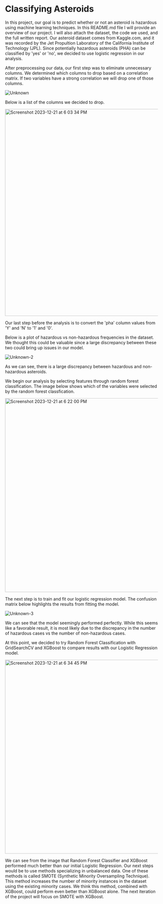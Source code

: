 # Classifying Asteroids

In this project, our goal is to predict whether or not an asteroid is hazardous using machine learning techniques. In this README.md file I will provide an overview of our project. I will also attach the dataset, the code we used, and the full written report.
Our asteroid dataset comes from Kaggle.com, and it was recorded by the Jet Propultion Laboratory of the California Institute of Technology (JPL).
Since potentially hazardous asteroids (PHA) can be classified by 'yes' or 'no', we decided to use logistic regression in our analysis.

After preprocessing our data, our first step was to eliminate unnecessary columns. We determined which columns to drop based on a correlation matrix. If two variables have a strong correlation we will drop one of those columns.

![Unknown](https://github.com/JasonBauer26/Asteroid_Classification/assets/145518855/f1c59bca-d000-4195-b0a3-b081792e2630)

Below is a list of the columns we decided to drop.

<img width="682" alt="Screenshot 2023-12-21 at 6 03 34 PM" src="https://github.com/JasonBauer26/Asteroid_Classification/assets/145518855/7db0b307-d6b6-48e1-b60f-3816be6d58f4">

Our last step before the analysis is to convert the 'pha' column values from 'Y' and 'N' to '1' and '0'.

Below is a plot of hazardous vs non-hazardous frequencies in the dataset. We thought this could be valuable since a large discrepancy between these two could bring up issues in our model.

![Unknown-2](https://github.com/JasonBauer26/Asteroid_Classification/assets/145518855/af05b132-6be3-4ae3-9814-ea00902b4958)

As we can see, there is a large discrepancy between hazardous and non-hazardous asteroids. 

We begin our analysis by selecting features through random forest classification. The image below shows which of the variables were selected by the random forest classfication.

<img width="639" alt="Screenshot 2023-12-21 at 6 22 00 PM" src="https://github.com/JasonBauer26/Asteroid_Classification/assets/145518855/8e16d938-21f7-4de5-bf02-46c34368478f">

The next step is to train and fit our logistic regression model. The confusion matrix below highlights the results from fitting the model.

![Unknown-3](https://github.com/JasonBauer26/Asteroid_Classification/assets/145518855/ee281cfc-990d-45ea-8931-380630aa39b1)

We can see that the model seemingly performed perfectly. While this seems like a favorable result, it is most likely due to the discrepancy in the number of hazardous cases vs the number of non-hazardous cases.

At this point, we decided to try Random Forest Classification with GridSearchCV and XGBoost to compare results with our Logistic Regression model.

<img width="639" alt="Screenshot 2023-12-21 at 6 34 45 PM" src="https://github.com/JasonBauer26/Asteroid_Classification/assets/145518855/7197601a-3a33-4bca-a7ec-100a40513140">

We can see from the image that Random Forest Classifier and XGBoost performed much better than our initial Logistic Regression. Our next steps would be to use methods specializing in unbalanced data.
One of these methods is called SMOTE (Synthetic Minority Oversampling Technique). This method increases the number of minority instances in the dataset using the existing minority cases.
We think this method, combined with XGBoost, could perform even better than XGBoost alone. The next iteration of the project will focus on SMOTE with XGBoost.

